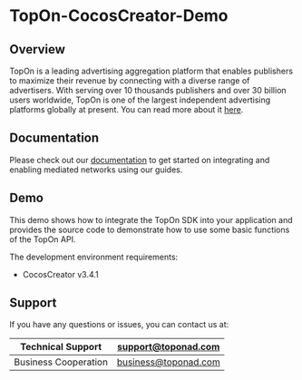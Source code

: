 # TopOn-CocosCreator-Demo

## Overview

TopOn is a leading advertising aggregation platform that enables publishers to maximize their revenue by connecting with a diverse range of advertisers. With serving over 10 thousands publishers and over 30 billion users worldwide, TopOn is one of the largest independent advertising platforms globally at present. You can read more about it [here](https://newdocs.toponad.com/en/docs/mSI16D).

## Documentation

Please check out our [documentation](https://newdocs.toponad.com/en/docs/9Xhkol) to get started on integrating and enabling mediated networks using our guides.

## Demo

This demo shows how to integrate the TopOn SDK into your application and provides the source code to demonstrate how to use some basic functions of the TopOn API.

The development environment requirements:
- CocosCreator v3.4.1


## Support

If you have any questions or issues, you can contact us at:

| Technical Support    | support@toponad.com  |
| -------------------- | -------------------- |
| Business Cooperation | business@toponad.com |
